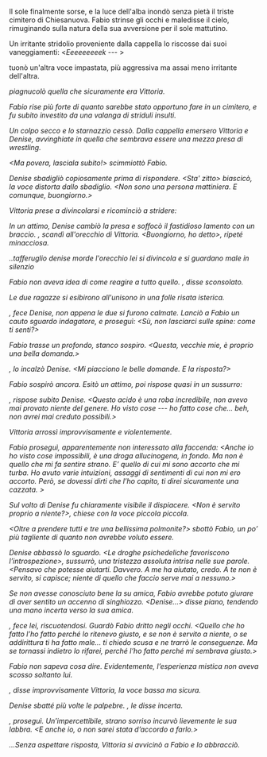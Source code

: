 Il sole finalmente sorse, e la luce dell'alba inondò senza pietà il triste cimitero di Chiesanuova. Fabio strinse gli occhi e maledisse il cielo, rimuginando sulla natura della sua avversione per il sole mattutino.

Un irritante stridolio proveniente dalla cappella lo riscosse dai suoi vaneggiamenti: <*Eeeeeeeeek* --- >

<Cazzo te strilli CHE CAZZO TE STRILLI > tuonò un'altra voce impastata, più aggressiva ma assai meno irritante dell'altra.

<I miei capelli sono un disastro...> piagnucolò quella che sicuramente era Vittoria.

Fabio rise più forte di quanto sarebbe stato opportuno fare in un cimitero, e fu subito investito da una valanga di striduli insulti.

Un colpo secco e lo starnazzio cessò. Dalla cappella emersero Vittoria e Denise, avvinghiate in quella che sembrava essere una mezza presa di wrestling.

<Ma povera, lasciala subito!> scimmiottò Fabio.

Denise sbadigliò copiosamente prima di rispondere. <Sta' zitto> biascicò, la voce distorta dallo sbadiglio. <Non sono una persona mattiniera. E comunque, buongiorno.>

Vittoria prese a divincolarsi e ricominciò a stridere: <Lasciamiiiii>

In un attimo, Denise cambiò la presa e soffocò il fastidioso lamento con un braccio. <Buongiorno>, scandì all'orecchio di Vittoria. <Buongiorno, ho detto>, ripeté minacciosa.

..tafferuglio denise morde l'orecchio lei si divincola e si guardano male in silenzio

Fabio non aveva idea di come reagire a tutto quello. <Voi due siete qualcosa di male>, disse sconsolato. <Temo di aver commesso un grave errore a farvi conoscere.>

Le due ragazze si esibirono all'unisono in una folle risata isterica.

<Allora>, fece Denise, non appena le due si furono calmate. Lanciò a Fabio un cauto sguardo indagatore, e proseguì: <Sù, non lasciarci sulle spine: come ti senti?>

Fabio trasse un profondo, stanco sospiro. <Questa, vecchie mie, è proprio una bella domanda.>

<Lo so>, lo incalzò Denise. <Mi piacciono le belle domande. E la risposta?>

Fabio sospirò ancora. Esitò un attimo, poi rispose quasi in un sussurro: <Mi sento strano.>

<Si capisce>, rispose subito Denise. <Questo acido è una roba incredibile, non avevo mai provato niente del genere. Ho visto cose --- ho *fatto* cose che... beh, non avrei mai creduto possibili.>

Vittoria arrossì improvvisamente e violentemente.

Fabio proseguì, apparentemente non interessato alla faccenda: <Anche io ho visto cose impossibili, è una droga allucinogena, in fondo. Ma non è quello che mi fa sentire strano. E’ quello di cui mi sono accorto che mi turba. Ho avuto varie intuizioni, assaggi di sentimenti di cui non mi ero accorto. Però, se dovessi dirti che l’ho capito, ti direi sicuramente una cazzata. >

Sul volto di Denise fu chiaramente visibile il dispiacere. <Non è servito proprio a niente?>, chiese con la voce piccola piccola.

<Oltre a prendere tutti e tre una bellissima polmonite?> sbottò Fabio, un po’ più tagliente di quanto non avrebbe voluto essere.

Denise abbassò lo sguardo. <Le droghe psichedeliche favoriscono l’introspezione>, sussurrò, una tristezza assoluta intrisa nelle sue parole. <Pensavo che potesse aiutarti. Davvero. A me ha aiutato, credo. A te non è servito, si capisce; niente di quello che faccio serve mai a nessuno.> 

Se non avesse conosciuto bene la su amica, Fabio avrebbe potuto giurare di aver sentito un accenno di singhiozzo. <Denise...> disse piano, tendendo una mano incerta verso la sua amica.

<non importa>, fece lei, riscuotendosi. Guardò Fabio dritto negli occhi. <Quello che ho fatto l’ho fatto perché lo ritenevo giusto, e se non è servito a niente, o se addirittura ti ha fatto male... ti chiedo scusa e ne trarrò le conseguenze. Ma se tornassi indietro lo rifarei, perché l’ho fatto perché mi sembrava giusto.>

Fabio non sapeva cosa dire. Evidentemente, l’esperienza mistica non aveva scosso soltanto lui.

<Hai fatto la cosa giusta>, disse improvvisamente Vittoria, la voce bassa ma sicura.

Denise sbatté più volte le palpebre. <Grazie>, le disse incerta.

<Anche lui pensa che tu abbia fatto bene>, proseguì. Un’impercettibile, strano sorriso incurvò lievemente le sua labbra. <E anche io, o non sarei stata d’accordo a farlo.>

...Senza aspettare risposta, Vittoria si avvicinò a Fabio e lo abbracciò.

